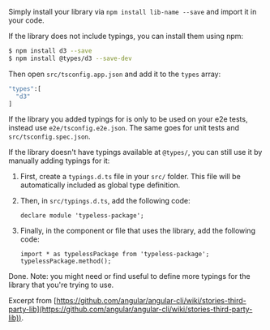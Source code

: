 Simply install your library via `npm install lib-name --save` and import it in your code.

If the library does not include typings, you can install them using npm:

```bash
$ npm install d3 --save
$ npm install @types/d3 --save-dev
```

Then open `src/tsconfig.app.json` and add it to the `types` array:

```bash
"types":[
  "d3"
]
```

If the library you added typings for is only to be used on your e2e tests, instead use `e2e/tsconfig.e2e.json`. The same goes for unit tests and `src/tsconfig.spec.json`.

If the library doesn't have typings available at `@types/`, you can still use it by manually adding typings for it:

1.  First, create a `typings.d.ts` file in your `src/` folder. This file will be automatically included as global type definition.
2.  Then, in `src/typings.d.ts`, add the following code:

        declare module 'typeless-package';

3.  Finally, in the component or file that uses the library, add the following code:

        import * as typelessPackage from 'typeless-package';
        typelessPackage.method();

Done. Note: you might need or find useful to define more typings for the library that you're trying to use.

Excerpt from [https://github.com/angular/angular-cli/wiki/stories-third-party-lib](https://github.com/angular/angular-cli/wiki/stories-third-party-lib)).
